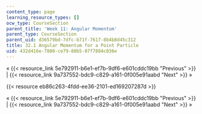 ```yaml
---
content_type: page
learning_resource_types: []
ocw_type: CourseSection
parent_title: 'Week 11: Angular Momentum'
parent_type: CourseSection
parent_uid: d36579bd-7dfc-b71f-7617-8b4b8d45c312
title: 32.1 Angular Momentum for a Point Particle
uid: 432d416e-7880-ce79-80b5-07f7884c036e
---
```


« {{< resource_link 5e792911-b6e1-ef7b-9df6-e601cddc19bb "Previous" >}} | {{< resource_link 9a737552-bdc9-c829-a161-0f005e91aabd "Next" >}} »

{{< resource eb86c263-4fdd-ee36-2101-ed169207287d >}}

« {{< resource_link 5e792911-b6e1-ef7b-9df6-e601cddc19bb "Previous" >}} | {{< resource_link 9a737552-bdc9-c829-a161-0f005e91aabd "Next" >}} »